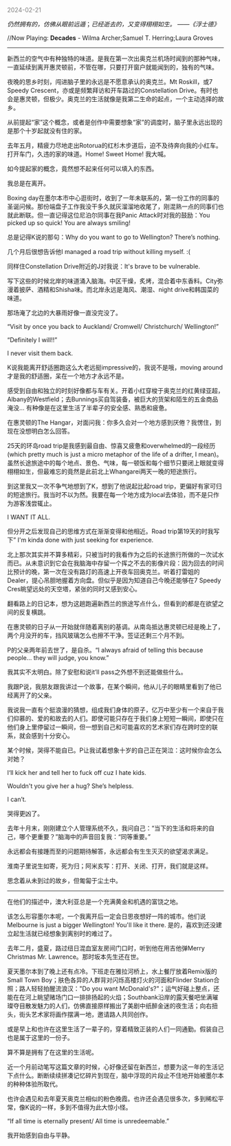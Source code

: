 
<span style="color: gray;">2024-02-21</span>

_仍然拥有的，仿佛从眼前远遁_；_已经逝去的，又变得栩栩如生。_
_——《浮士德》_

//Now Playing: **Decades** - Wilma Archer;Samuel T. Herring;Laura Groves

-----------
新西兰的空气中有种独特的味道。是我在第一次出奥克兰机场时闻到的那种气味，一直延续到离开惠灵顿前，不管在哪，只要打开窗户就能闻到的，独有的气味。

夜晚的思乡时刻，闯进脑子里的永远是不愿意承认的奥克兰。Mt Roskill，或7 Speedy Crescent，亦或是频繁拜访和开车路过的Constellation Drive。有时也会是惠灵顿，但极少。奥克兰的生活就像是我第二生命的起点，一个主动选择的故乡。

从前提起“家”这个概念，或者是创作中需要想象“家”的调度时，脑子里永远出现的是那个十岁起就没有住的家。

去年五月，精疲力尽地走出Rotorua的红杉木步道后，迫不及待奔向我的小红车。打开车门，久违的家的味道。Home! Sweet Home! 我大喊。

如今提起家的概念，竟然想不起来任何可以填入的东西。

我总是在离开。

Boxing day在墨尔本市中心逛街时，收到了一年未联系的，第一份工作的同事的圣诞问候。那份端盘子工作我没干多久就灰溜溜地收尾了，刚混熟一点的同事们也就此断联。但一直记得这位尼泊尔同事在我Panic Attack时对我的鼓励：You picked up so quick! You are always smiling!

总是记得K说的那句：Why do you want to go to Wellington? There’s nothing. 

几个月后很想告诉他I managed a road trip without killing myself. :(

同样住Constellation Drive附近的J对我说：It's brave to be vulnerable.

写下这些的时候北岸的味道涌入脑海。中区干燥，炙烤，混合着中东香料。City弥漫着披萨、酒精和Shisha味。而北岸永远是海风、潮湿、night drive和韩国菜的味道。

那场淹了北边的大暴雨好像一直没完没了。

“Visit by once you back to Auckland/  Cromwell/ Christchurch/ Wellington!”

 “Definitely I will!!”

I never visit them back.

K说我能离开舒适圈跑这么大老远挺impressive的，我说不是哦，moving around才是我的舒适圈，呆在一个地方才永远不是。

感受到自由和独立的时刻好像都与车有关。开着小红穿梭于奥克兰的红黄绿亚超，Albany的Westfield；去Bunnings买自驾装备，被巨大的货架和陌生的五金商品淹没… 有种像是在这里生活了半辈子的安全感、熟悉和疲惫。

在惠灵顿的The Hangar，对面问我：你多久会对一个地方感到厌倦？我愣住，到现在没想明白怎么回答。

25天的环岛road trip是我感到最自由、惊喜又疲惫和overwhelmed的一段经历(which pretty much is just a micro metaphor of the life of a drifter, I mean)。虽然长途旅途中的每个地点、景色、气味，每一顿饭和每个细节只要闭上眼就变得栩栩如生，但最难忘的竟然是此前北上Whangarei两天一晚的短途旅行。

到这里我又一次不争气地想到了K，想到了他说起比起road trip，更偏好有家可归的短途旅行。我当时不以为然。我要在每一个地方成为local去体验，而不是只作为游客浅尝辄止。

I WANT IT ALL.

但分开之后发现自己的思维方式在渐渐变得和他相近。Road trip第19天的时我写下” I'm kinda done with just seeking for experience.

北上那次其实并不算多精彩，只被当时的我看作为之后的长途旅行所做的一次试水而已。从未意识到它会在我脑海中存留一个挥之不去的影像片段：因为回去的时间比预计的晚，第一次在没有路灯的高速上开夜车回奥克兰。听着打雷姐的Dealer，提心吊胆地握着方向盘。但似乎是因为知道自己今晚还能够在7 Speedy Cres眺望远处的天空塔，紧张的同时又感到安心。

翻看路上的日记本，想为这趟跑遍新西兰的旅途写点什么，但看到的都是在欲望之间的反复横跳。

在惠灵顿的日子从一开始就伴随着离别的基调。从南岛抵达惠灵顿已经是晚上了，两个月没开的车，挡风玻璃怎么也擦不干净。签证还剩三个月不到。

P的父亲两年前去世了，是自杀。“I always afraid of telling this because people… they will judge, you know.”

我其实不太明白。除了安慰和说it’ll pass之外想不到还能做些什么。

我跟P说，我朋友跟我讲过一个故事，在某个瞬间，他从儿子的眼睛里看到了他已经离开了的父亲。

我说我一直有个挺浪漫的猜想，组成我们身体的原子，亿万中至少有一个来自于我们仰慕的、爱的和故去的人们。即使可能只存在于我们身上短短一瞬间，即使只在他们身上里停留过一瞬间，但一想到自己和可能喜欢的艺术家们存在跨时空的联系，就会感到十分安心。

某个时候，哭得不能自已。P让我试着想象十岁的自己正在哭泣：这时候你会怎么对她？

I‘ll kick her and tell her to fuck off cuz I hate kids.

Wouldn't you give her a hug? She’s helpless.

I can’t.

哭得更凶了。

去年十月末，刚刚建立个人管理系统不久，我问自己：“当下的生活和将来的自己，哪个更重要？”脑海中的声音回复我：“同等重要。”

永远都会有接踵而至的问题期待解答，永远都会有生生灭灭的欲望渴求满足。

淮南子里说生如寄，死为归；阿米亥写：打开、关闭、打开，我们就是这样。

思念着从未到过的故乡，但匍匐于尘土中。

------
在他们的描述中，澳大利亚总是一个充满黄金和机遇的富饶之地。

该怎么形容墨尔本呢，一个我离开后一定会日思夜想好一阵的城市。他们说Melbourne is just a bigger Wellington! You'll like it there. 是的，喜欢到还没建立起生活就已经想象到离别时的难过了。

去年二月，盛夏，路过纽日混血室友房间门口时，听到他在用吉他弹Merry Christmas Mr. Lawrence。那时坂本先生还在世。

夏天墨尔本到了晚上还有点冷。下班走在雅拉河桥上，水上餐厅放着Remix版的Small Town Boy；肤色各异的人群背对闪烁高楼灯火的河面和Flinder Station合照；路人轻轻拍醒流浪汉："Do you want McDonald's?"；运气好碰上整点，还能在在河上眺望赌场门口一排排扬起的火焰；Southbank沿岸的露天餐吧坐满璀璨夺目散发魅力的人们，仿佛直接原样搬出了美剧中纸醉金迷的夜生活；向右扭头，街头艺术家将画作摆满一地，邀请路人共同创作。

或是早上和也许在这里生活了一辈子的，穿着精致正装的人们一同通勤。假装自己也是属于这里的一份子。

算不算是拥有了在这里的生活呢。

近一个月前动笔写这篇文章的时候，心好像还留在新西兰，想要为这一年的生活记下点什么。断断续续拼凑记忆碎片到现在，脑中浮现的片段止不住地开始被墨尔本的种种体验所取代。

也许会遇见和去年夏天奥克兰相似的粉色晚霞。也许还会遇见很多次，多到稀松平常，像K说的一样，多到不值得为此大惊小怪。

“If all time is eternally present/ All time is unredeemable.”

我开始感到自由与平静。

